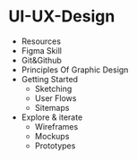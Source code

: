 # UI-UX-Design
- Resources
- Figma Skill
- Git&Github
- Principles Of Graphic Design
- Getting Started
    - Sketching
    - User Flows
    - Sitemaps
- Explore & iterate
    - Wireframes
    - Mockups
    - Prototypes
